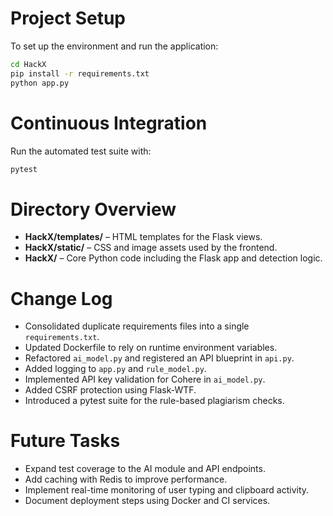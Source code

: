 # Project Setup

To set up the environment and run the application:

```bash
cd HackX
pip install -r requirements.txt
python app.py
```

# Continuous Integration

Run the automated test suite with:

```bash
pytest
```

# Directory Overview

- **HackX/templates/** – HTML templates for the Flask views.
- **HackX/static/** – CSS and image assets used by the frontend.
- **HackX/** – Core Python code including the Flask app and detection logic.

# Change Log

- Consolidated duplicate requirements files into a single `requirements.txt`.
- Updated Dockerfile to rely on runtime environment variables.
- Refactored `ai_model.py` and registered an API blueprint in `api.py`.
- Added logging to `app.py` and `rule_model.py`.
- Implemented API key validation for Cohere in `ai_model.py`.
- Added CSRF protection using Flask-WTF.
- Introduced a pytest suite for the rule-based plagiarism checks.

# Future Tasks

- Expand test coverage to the AI module and API endpoints.
- Add caching with Redis to improve performance.
- Implement real-time monitoring of user typing and clipboard activity.
- Document deployment steps using Docker and CI services.
